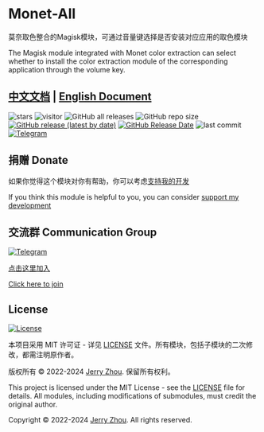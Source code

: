 # Monet-All

莫奈取色整合的Magisk模块，可通过音量键选择是否安装对应应用的取色模块

The Magisk module integrated with Monet color extraction can select whether to install the color extraction module of the corresponding application through the volume key.

## [中文文档](https://monet.jerryz.com.cn/) | [English Document](https://monet.jerryz.com.cn/en)

![stars](https://img.shields.io/github/stars/YangguangZhou/Monet-All?style=flat)
![visitor](https://visitor-badge.laobi.icu/badge?page_id=Monet-All)
![GitHub all releases](https://img.shields.io/github/downloads/YangguangZhou/Monet-All/total)
![GitHub repo size](https://img.shields.io/github/repo-size/YangguangZhou/Monet-All)
[![GitHub release (latest by date)](https://img.shields.io/github/v/release/YangguangZhou/Monet-All)](https://github.com/YangguangZhou/Monet-All/releases)
[![GitHub Release Date](https://img.shields.io/github/release-date/YangguangZhou/Monet-All)](https://github.com/YangguangZhou/Monet-All/releases)
![last commit](https://img.shields.io/github/last-commit/YangguangZhou/Monet-All?style=flat)
[![Telegram](https://img.shields.io/badge/dynamic/json?&label=Monet_All&logo=telegram&query=%24.data.totalSubs&url=https%3A%2F%2Fapi.spencerwoo.com%2Fsubstats%2F%3Fsource%3Dtelegram%26queryKey%3Dmonet_all)](https://monet.jerryz.com.cn/group)

## 捐赠 Donate

如果你觉得这个模块对你有帮助，你可以考虑[支持我的开发](https://pay.jerryz.com.cn/)

If you think this module is helpful to you, you can consider [support my development](https://pay.jerryz.com.cn/)

## 交流群 Communication Group

[![Telegram](https://img.shields.io/badge/Telegram-Monet__All-informational?logo=telegram)](https://monet.jerryz.com.cn/group)

[点击这里加入](https://monet.jerryz.com.cn/group)

[Click here to join](https://monet.jerryz.com.cn/group)

## License

[![License](https://img.shields.io/github/license/YangguangZhou/Monet-All)](LICENSE)

本项目采用 MIT 许可证 - 详见 [LICENSE](LICENSE) 文件。所有模块，包括子模块的二次修改，都需注明原作者。

版权所有 © 2022-2024 [Jerry Zhou](https://jerryz.com.cn). 保留所有权利。

This project is licensed under the MIT License - see the [LICENSE](LICENSE) file for details. All modules, including modifications of submodules, must credit the original author.

Copyright © 2022-2024 [Jerry Zhou](https://jerryz.com.cn). All rights reserved.
